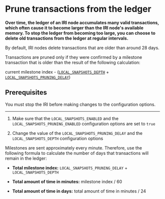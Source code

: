 # Prune transactions from the ledger

**Over time, the ledger of an IRI node accumulates many valid transactions, which often cause it to become larger than the IRI node's available memory. To stop the ledger from becoming too large, you can choose to delete old transactions from the ledger at regular intervals.**

By default, IRI nodes delete transactions that are older than around 28 days.

Transactions are pruned only if they were confirmed by a milestone transaction that is older than the result of the following calculation:

current milestone index - ([`LOCAL_SNAPSHOTS_DEPTH`](../references/iri-configuration-options.md#local-snapshots-depth) +
[`LOCAL_SNAPSHOTS_PRUNING_DELAY`](../references/iri-configuration-options.md#local-snapshots-pruning-delay))

## Prerequisites

You must stop the IRI before making changes to the configuration options.

---

1. Make sure that the `LOCAL_SNAPSHOTS_ENABLED` and the `LOCAL_SNAPSHOTS_PRUNING_ENABLED` configuration options are set to `true`

2. Change the value of the `LOCAL_SNAPSHOTS_PRUNING_DELAY` and the `LOCAL_SNAPSHOTS_DEPTH` configuration options

Milestones are sent approximately every minute. Therefore, use the following formula to calculate the number of days that transactions will remain in the ledger:

 * **Total milestone index:** `LOCAL_SNAPSHOTS_PRUNING_DELAY` + `LOCAL_SNAPSHOTS_DEPTH` 

 * **Total amount of time in minutes:** milestone index / 60
 
 * **Total amount of time in days:** total amount of time in minutes / 24